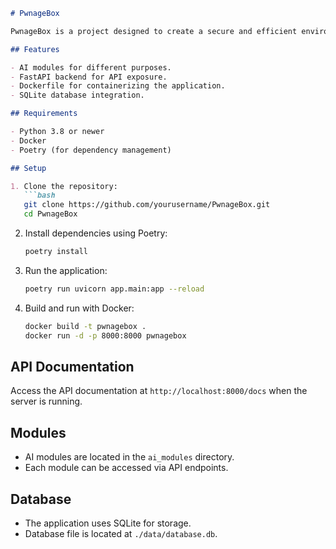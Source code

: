 ```markdown
# PwnageBox

PwnageBox is a project designed to create a secure and efficient environment for testing AI modules and exposing them via a FastAPI backend. The application uses Docker for containerization and SQLite for persistent storage.

## Features

- AI modules for different purposes.
- FastAPI backend for API exposure.
- Dockerfile for containerizing the application.
- SQLite database integration.

## Requirements

- Python 3.8 or newer
- Docker
- Poetry (for dependency management)

## Setup

1. Clone the repository:
   ```bash
   git clone https://github.com/yourusername/PwnageBox.git
   cd PwnageBox
   ```

2. Install dependencies using Poetry:
   ```bash
   poetry install
   ```

3. Run the application:
   ```bash
   poetry run uvicorn app.main:app --reload
   ```

4. Build and run with Docker:
   ```bash
   docker build -t pwnagebox .
   docker run -d -p 8000:8000 pwnagebox
   ```

## API Documentation

Access the API documentation at `http://localhost:8000/docs` when the server is running.

## Modules

- AI modules are located in the `ai_modules` directory.
- Each module can be accessed via API endpoints.

## Database

- The application uses SQLite for storage.
- Database file is located at `./data/database.db`.

```
